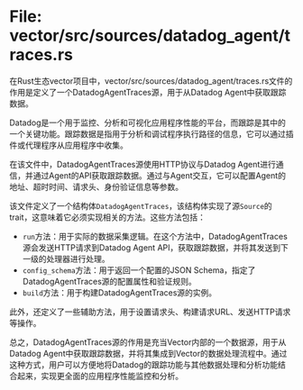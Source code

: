 # File: vector/src/sources/datadog_agent/traces.rs

在Rust生态vector项目中，vector/src/sources/datadog_agent/traces.rs文件的作用是定义了一个DatadogAgentTraces源，用于从Datadog Agent中获取跟踪数据。

Datadog是一个用于监控、分析和可视化应用程序性能的平台，而跟踪是其中的一个关键功能。跟踪数据是指用于分析和调试程序执行路径的信息，它可以通过插件或代理程序从应用程序中收集。

在该文件中，DatadogAgentTraces源使用HTTP协议与Datadog Agent进行通信，并通过Agent的API获取跟踪数据。通过与Agent交互，它可以配置Agent的地址、超时时间、请求头、身份验证信息等参数。

该文件定义了一个结构体`DatadogAgentTraces`，该结构体实现了源`Source`的trait，这意味着它必须实现相关的方法。这些方法包括：

- `run`方法：用于实际的数据采集逻辑。在这个方法中，DatadogAgentTraces源会发送HTTP请求到Datadog Agent API，获取跟踪数据，并将其发送到下一级的处理器进行处理。
- `config_schema`方法：用于返回一个配置的JSON Schema，指定了DatadogAgentTraces源的配置属性和验证规则。
- `build`方法：用于构建DatadogAgentTraces源的实例。

此外，还定义了一些辅助方法，用于设置请求头、构建请求URL、发送HTTP请求等操作。

总之，DatadogAgentTraces源的作用是充当Vector内部的一个数据源，用于从Datadog Agent中获取跟踪数据，并将其集成到Vector的数据处理流程中。通过这种方式，用户可以方便地将Datadog的跟踪功能与其他数据处理和分析功能结合起来，实现更全面的应用程序性能监控和分析。

